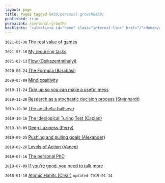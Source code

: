 ```yaml
---
layout: page
title: Pages tagged &#39;personal-growth&#39;
published: true
permalink: /personal-growth/
backlinks: '<ul><li><a id="home" class="internal-link" href="/">Home</a></li></ul>'
---
```


`2021-05-30` <a id="the-real-value-of-games" class="internal-link" href="/the-real-value-of-games/">The real value of games</a>

`2021-05-10` <a id="my-recurring-tasks" class="internal-link" href="/my-recurring-tasks/">My recurring tasks</a>

`2021-02-13` <a id="csikszentmihalyi-flow" class="internal-link" href="/csikszentmihalyi-flow/">Flow (Csikszentmihalyi)</a>

`2020-06-24` <a id="barabasi-the-formula" class="internal-link" href="/barabasi-the-formula/">The Formula (Barabási)</a>

`2020-03-09` <a id="mind-positivity" class="internal-link" href="/mind-positivity/">Mind positivity</a>

`2019-11-24` <a id="tidy-up" class="internal-link" href="/tidy-up/">Tidy up so you can make a useful mess</a>

`2019-11-20` <a id="research-as-a-stochastic-decision-process" class="internal-link" href="/research-as-a-stochastic-decision-process/">Research as a stochastic decision process (Steinhardt)</a>

`2019-10-30` <a id="aesthetic-bullseye" class="internal-link" href="/aesthetic-bullseye/">The aesthetic bullseye</a>

`2019-10-16` <a id="ideological-turing-test" class="internal-link" href="/ideological-turing-test/">The Ideological Turing Test (Caplan)</a>

`2019-10-09` <a id="deep-laziness" class="internal-link" href="/deep-laziness/">Deep Laziness (Perry)</a>

`2019-09-25` <a id="pushing-and-pulling-goals" class="internal-link" href="/pushing-and-pulling-goals/">Pushing and pulling goals (Alexander)</a>

`2019-08-28` <a id="levels-of-action" class="internal-link" href="/levels-of-action/">Levels of Action (Vance)</a>

`2019-07-16` <a id="personal-phd" class="internal-link" href="/personal-phd/">The personal PhD</a>

`2019-07-09` <a id="talk-more" class="internal-link" href="/talk-more/">If you’re good, you need to talk more</a>

`2018-01-10` <a id="clear-atomic-habits" class="internal-link" href="/clear-atomic-habits/">Atomic Habits (Clear)</a> `updated 2019-01-14`

